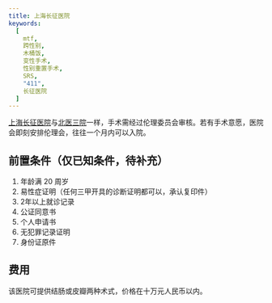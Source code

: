 ```yaml
---
title: 上海长征医院
keywords:
  [
    mtf,
    跨性别,
    木桶饭,
    变性手术,
    性别重置手术,
    SRS,
    "411",
    长征医院
  ]
---
```


[上海长征医院](https://amap.com/place/B00150EA32)与[北医三院](https://mtf.wiki/zh-cn/docs/srs/china/pku3/)一样，手术需经过伦理委员会审核。若有手术意愿，医院会即刻安排伦理会，往往一个月内可以入院。

## 前置条件（仅已知条件，待补充）

1. 年龄满 20 周岁
1. 易性症证明（任何三甲开具的诊断证明都可以，承认复印件）
1. 2年以上就诊记录
1. 公证同意书
1. 个人申请书
1. 无犯罪记录证明
1. 身份证原件

## 费用

该医院可提供结肠或皮瓣两种术式，价格在十万元人民币以内。
